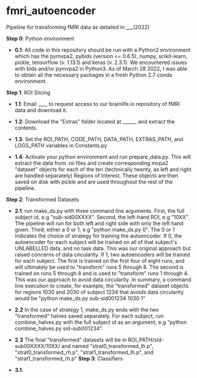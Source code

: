 # fmri_autoencoder
Pipeline for transforming fMRI data as detailed in ___(2022)

**Step 0**: Python environment
  
- **0.1**: All code in this repository should be run with a Python2 environment which has the pymvpa2, pybids (version <= 0.6.5), numpy, scikit-learn, pickle, tensorflow (v. 1.13.1) and keras (v. 2.3.1). We encountered issues with bids and/or pymvpa2 in Python3. As of March 28 2022, I was able to obtain all the necessary packages in a fresh Python 2.7 conda environment. 

**Step 1**: ROI Slicing
  
- **1.1**: Email ____ to request access to our brainlife.io repository of fMRI data and download it.
  
- **1.2**: Download the "Extras" folder located at ______ and extract the contents.
  
- **1.3**: Set the ROI_PATH, CODE_PATH, DATA_PATH, EXTRAS_PATH, and LOGS_PATH variables in Constants.py
  
- **1.4**: Activate your python environment and run prepare_data.py. This will extract the data from .nii files and create corresponding mvpa2 "dataset" objects for each of the ten (technically twenty, as left and right are handled separately) Regions of Interest. These objects are then saved on disk with pickle and are used throughout the rest of the pipeline. 
  
**Step 2**: Transformed Datasets
  
- **2.1**: run make_ds.py with three command line arguments. First, the full subject id, e.g "sub-sid00XXXX". Second, the left-hand ROI, e.g "10XX". The pipeline will run for both left and right side with only the left hand given. Third, either a 0 or 1, e.g "python make_ds.py 0". The 0 or 1 indicates the choice of strategy for training the autoencoder. If 0, the autoencoder for each subject will be trained on all of that subject's UNLABELLED data, and no task data. This was our original approach but raised concerns of data circularity. If 1, two autoencoders will be trained for each subject. The first is trained on the first four of eight runs, and will ultimately be used to "transform" runs 5 through 8. The second is trained on runs 5 through 8 and is used to "transform" runs 1 through 4. This was our approach to avoid data circularity. In summary, a command line execution to create, for example, the "transformed" dataset objects for regions 1030 and 2030 of subject 1234 that avoids data circularity would be "python make_ds.py sub-sid001234 1030 1"
- **2.2** In the case of strategy 1, make_ds.py ends with the two "transformed" halves saved separately. For each subject, run combine_halves.py with the full subject id as an argument, e.g "python combine_halves.py sid-sub001234".
- **2.3** The final "transformed" datasets will be in ROI_PATH/sid-sub00XXXX/10XX/ and named "strat0_transformed_lh.p", "strat0_transformed_rh.p", "strat1_transformed_lh.p", and "strat1_transformed_rh.p"
**Step 3**: Classifiers

- **3.1**: 
        
